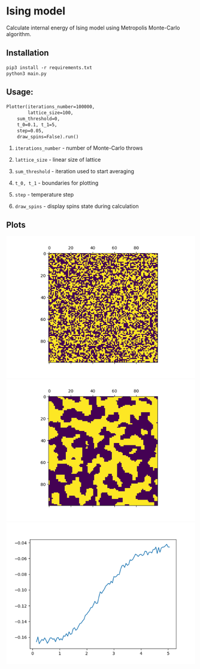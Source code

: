 # Ising model

Calculate internal energy of Ising model using Metropolis Monte-Carlo algorithm.

## Installation

    pip3 install -r requirements.txt
    python3 main.py

## Usage:

    Plotter(iterations_number=100000,
            lattice_size=100,
	    sum_threshold=0,
	    t_0=0.1, t_1=5,
	    step=0.05,
	    draw_spins=False).run()


1) `iterations_number` - number of Monte-Carlo throws

2) `lattice_size` - linear size of lattice

3) `sum_threshold` - iteration used to start averaging

4) `t_0, t_1` - boundaries for plotting

5) `step` - temperature step

6) `draw_spins` - display spins state during calculation

## Plots

![](./initial_state.png)
![](./end_state.png)
![](./energy_vs_temperature.png)
